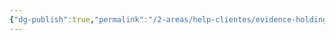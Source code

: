 ```yaml
---
{"dg-publish":true,"permalink":"/2-areas/help-clientes/evidence-holding/","dgPassFrontmatter":true,"created":"2025-04-16T16:07:58.898-03:00","updated":"2025-06-26T21:44:44.354-03:00"}
---
```


